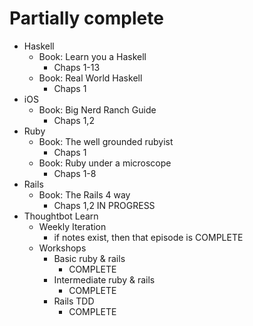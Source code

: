 # Partially complete

* Haskell
    * Book: Learn you a Haskell
        * Chaps 1-13
    * Book: Real World Haskell
        * Chaps 1
* iOS
    * Book: Big Nerd Ranch Guide
        * Chaps 1,2
* Ruby
    * Book: The well grounded rubyist
        * Chaps 1
    * Book: Ruby under a microscope
        * Chaps 1-8
* Rails
    * Book: The Rails 4 way
       * Chaps 1,2 IN PROGRESS
* Thoughtbot Learn
    * Weekly Iteration
        * if notes exist, then that episode is COMPLETE
    * Workshops
        * Basic ruby & rails
            * COMPLETE
        * Intermediate ruby & rails
            * COMPLETE
        * Rails TDD
            * COMPLETE
